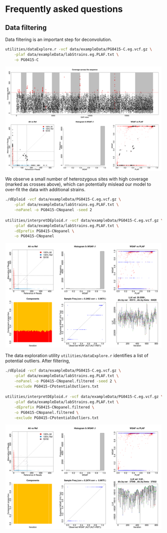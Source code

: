 Frequently asked questions
==========================

Data filtering
--------------
Data filtering is an important step for deconvolution.

```bash
utilities/dataExplore.r -vcf data/exampleData/PG0415-C.eg.vcf.gz \
    -plaf data/exampleData/labStrains.eg.PLAF.txt \
    -o PG0415-C
```

![PG0415_data](_static/PG0415-CaltVsRefAndWSAFvsPLAF.png "PG0415-C data explore")

We observe a small number of heterozygous sites with high coverage (marked as crosses above), which can potentially mislead our model to over-fit the data with additional strains.

```bash
./dEploid -vcf data/exampleData/PG0415-C.eg.vcf.gz \
    -plaf data/exampleData/labStrains.eg.PLAF.txt \
    -noPanel -o PG0415-CNopanel -seed 2

utilities/interpretDEploid.r -vcf data/exampleData/PG0415-C.eg.vcf.gz \
    -plaf data/exampleData/labStrains.eg.PLAF.txt \
    -dEprefix PG0415-CNopanel \
    -o PG0415-CNopanel

```
![PG0415_noFilter](_static/PG0415-CNopanel.interpretDEploidFigure.1.png "PG0415-C deconvolution without filtering")

The data exploration utility `utilities/dataExplore.r` identifies a list of potential outliers. After filtering,

```bash
./dEploid -vcf data/exampleData/PG0415-C.eg.vcf.gz \
    -plaf data/exampleData/labStrains.eg.PLAF.txt \
    -noPanel -o PG0415-CNopanel.filtered -seed 2 \
    -exclude PG0415-CPotentialOutliers.txt

utilities/interpretDEploid.r -vcf data/exampleData/PG0415-C.eg.vcf.gz \
    -plaf data/exampleData/labStrains.eg.PLAF.txt \
    -dEprefix PG0415-CNopanel.filtered \
    -o PG0415-CNopanel.filtered \
    -exclude PG0415-CPotentialOutliers.txt
```
![PG0415_filtered](_static/PG0415-CNopanel.filtered.interpretDEploidFigure.1.png "PG0415-C deconvolution after filtering")
